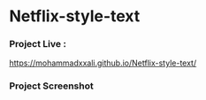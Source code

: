 # Netflix-style-text


### Project Live :
https://mohammadxxali.github.io/Netflix-style-text/

### Project Screenshot
![]()
